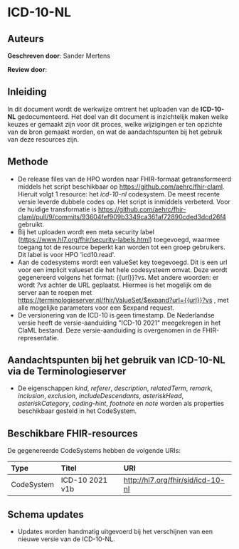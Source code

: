 # ICD-10-NL
## Auteurs
__Geschreven door__: Sander Mertens

__Review door__: 

## Inleiding
In dit document wordt de werkwijze omtrent het uploaden van de __ICD-10-NL__ gedocumenteerd. Het doel van dit document is inzichtelijk maken welke keuzes er gemaakt zijn voor dit proces, welke wijzigingen er ten opzichte van de bron gemaakt worden, en wat de aandachtspunten bij het gebruik van deze resources zijn.

## Methode
- De release files van de HPO worden naar FHIR-formaat getransformeerd middels het script beschikbaar op https://github.com/aehrc/fhir-claml. Hieruit volgt 1 resource: het _icd-10-nl_ codesystem.
De meest recente versie leverde dubbele codes op. Het script is inmiddels verbeterd. Voor de huidige transformatie is https://github.com/aehrc/fhir-claml/pull/9/commits/93604fef909b3349ca361af72890cded3dcd26f4 gebruikt.
- Bij het uploaden wordt een meta security label (https://www.hl7.org/fhir/security-labels.html) toegevoegd, waarmee toegang tot de resource beperkt kan worden tot een groep gebruikers. Dit label is voor HPO 'icd10.read'.
- Aan de codesystems wordt een valueSet key toegevoegd. Dit is een url voor een implicit valueset die het hele codesysteem omvat. Deze wordt gegenereerd volgens het format: {{url}}?vs. Met andere woorden: er wordt *?vs* achter de URL geplaatst. Hiermee is het mogelijk om de server aan te roepen met https://terminologieserver.nl/fhir/ValueSet/$expand?url={{url}}?vs , met alle mogelijke parameters voor een $expand request.
- De versionering van de ICD-10 is geen timestamp. De Nederlandse versie heeft de versie-aanduiding "ICD-10 2021" meegekregen in het ClaML bestand. Deze versie-aanduiding is overgenomen in de FHIR-representatie.

## Aandachtspunten bij het gebruik van ICD-10-NL via de Terminologieserver
- De eigenschappen _kind_, _referer_, _description_, _relatedTerm_, _remark_, _inclusion_, _exclusion_, _includeDescendants_, _asteriskHead_, _asteriskCategory_, _coding-hint_, _footnote_ en _note_ worden als properties beschikbaar gesteld in het CodeSystem.

## Beschikbare FHIR-resources
De gegenereerde CodeSystems hebben de volgende URIs:

|Type|Titel|URI|
|:---|:---|:---|
|CodeSystem|ICD-10 2021 v1b|http://hl7.org/fhir/sid/icd-10-nl|

## Schema updates
- Updates worden handmatig uitgevoerd bij het verschijnen van een nieuwe versie van de ICD-10-NL.
